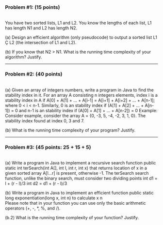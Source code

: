 <h3>Problem #1: (15 points)</h3><br>
You have two sorted lists, L1 and L2. You know the lengths of each list, L1 has length N1 and L2
has length N2.<br>

(a) Design an efficient algorithm (only pseudocode) to output a sorted list L1 Ç L2 (the
intersection of L1 and L2).<br>

(b) If you know that N2 > N1. What is the running time complexity of your algorithm? Justify.

<hr>

<h3>Problem #2: (40 points)</h3><br>
(a) Given an array of integers numbers, write a program in Java to find the stability index in it.
For an array A consisting n integers elements, index i is a stability index in A if
A[0] + A[1] + ... + A[i-1] = A[i+1] + A[i+2] + ... + A[n-1]; where 0 < i < n-1.
Similarly, 0 is an stability index if (A[1] + A[2] + ... + A[n-1]) = 0 and n-1 is an stability index
if (A[0] + A[1] + ... + A[n-2]) = 0
Example: Consider example, consider the array A = {0, -3, 5, -4, -2, 3, 1, 0}. The stability
index found at index 0, 3 and 7.<br>

(b) What is the running time complexity of your program? Justify.

<hr>

<h3>Problem #3: (45 points: 25 + 15 + 5)</h3><br>
(a) Write a program in Java to implement a recursive search function
public static int terSearch(int A[], int l, int r, int x)
that returns location of x in a given sorted array A[l…r] is present, otherwise -1.
The terSearch search function, unlike the binary search, must consider two dividing
points
int d1 = l + (r - l)/3
int d2 = d1 + (r - l)/3<br>

(b) Write a program in Java to implement an efficient function
public static long exponentiation(long x, int n)
to calculate x
n
<br>
Please note that in your function you can use only the basic arithmetic operators (+, -,
*, %, and /). <br>

(b.2) What is the running time complexity of your function? Justify.
